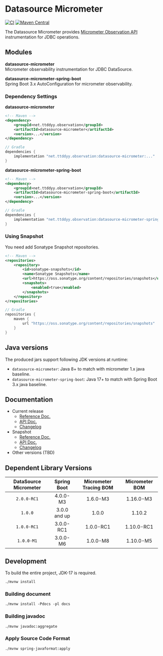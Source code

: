 # Datasource Micrometer
[![CI](https://github.com/jdbc-observations/datasource-micrometer/actions/workflows/ci.yml/badge.svg)](https://github.com/jdbc-observations/datasource-micrometer/actions/workflows/ci.yml?event=push&branch=main)
[![Maven Central](https://maven-badges.herokuapp.com/maven-central/net.ttddyy.observation/datasource-micrometer/badge.svg)](https://search.maven.org/search?q=net.ttddyy.observation)

The Datasource Micrometer provides [Micrometer Observation API][micrometer-observation] instrumentation for JDBC operations.

[micrometer-observation]: https://docs.micrometer.io/micrometer/reference/observation.html

## Modules

**datasource-micrometer**  
Micrometer observability instrumentation for JDBC DataSource.

**datasource-micrometer-spring-boot**  
Spring Boot 3.x AutoConfiguration for micrometer observability.

### Dependency Settings
**datasource-micrometer**

```xml
<!-- Maven -->
<dependency>
    <groupId>net.ttddyy.observation</groupId>
    <artifactId>datasource-micrometer</artifactId>
    <version>...</version>
</dependency>
```

```groovy
// Gradle
dependencies {
    implementation "net.ttddyy.observation:datasource-micrometer:..."
}
```

**datasource-micrometer-spring-boot**

```xml
<!-- Maven -->
<dependency>
    <groupId>net.ttddyy.observation</groupId>
    <artifactId>datasource-micrometer-spring-boot</artifactId>
    <version>...</version>
</dependency>
```
```groovy
// Gradle
dependencies {
    implementation "net.ttddyy.observation:datasource-micrometer-spring-boot:..."
}
```

### Using Snapshot

You need add Sonatype Snapshot repositories.

```xml
<!-- Maven -->
<repositories>
    <repository>
        <id>sonatype-snapshots</id>
        <name>Sonatype Snapshots</name>
        <url>https://oss.sonatype.org/content/repositories/snapshots</url>
        <snapshots>
            <enabled>true</enabled>
        </snapshots>
    </repository>
</repositories>
```

```groovy
// Gradle
repositories {
    maven {
        url "https://oss.sonatype.org/content/repositories/snapshots"
    }
}
```

## Java versions

The produced jars support following JDK versions at runtime:

- `datasource-micrometer`: Java 8+ to match with micrometer 1.x java baseline.
- `datasource-micrometer-spring-boot`: Java 17+ to match with Spring Boot 3.x java baseline.

## Documentation

- Current release
    - [Reference Doc.][reference-current]
    - [API Doc.][javadoc-current]
    - [Changelog][changelog-current]
- Snapshot
    - [Reference Doc.][reference-snapshot]
    - [API Doc.][javadoc-snapshot]
    - [Changelog][changelog-snapshot]
- Other versions (TBD)


[reference-current]: https://jdbc-observations.github.io/datasource-micrometer/docs/current/docs/html
[reference-snapshot]: https://jdbc-observations.github.io/datasource-micrometer/docs/current-snapshot/docs/html
[javadoc-current]: https://jdbc-observations.github.io/datasource-micrometer/docs/current/api/
[javadoc-snapshot]: https://jdbc-observations.github.io/datasource-micrometer/docs/current-snapshot/api/
[changelog-current]: https://jdbc-observations.github.io/datasource-micrometer/docs/current/CHANGELOG.txt
[changelog-snapshot]: https://jdbc-observations.github.io/datasource-micrometer/docs/current-snapshot/CHANGELOG.txt

## Dependent Library Versions

| DataSource Micrometer | Spring Boot  | Micrometer Tracing BOM | Micrometer BOM |
|:---------------------:|:------------:|:----------------------:|:--------------:|
|      `2.0.0-RC1`      |   4.0.0-M3   |        1.6.0-M3        |   1.16.0-M3    | 
|        `1.0.0`        | 3.0.0 and up |         1.0.0          |     1.10.2     | 
|      `1.0.0-RC1`      |  3.0.0-RC1   |       1.0.0-RC1        |   1.10.0-RC1   | 
|      `1.0.0-M1`       |   3.0.0-M6   |        1.0.0-M8        |   1.10.0-M5    | 

## Development

To build the entire project, JDK-17 is required.

```shell
./mvnw install
```

### Building document

```shell
./mvnw install -Pdocs -pl docs
```

### Building javadoc

```shell
./mvnw javadoc:aggregate
```

### Apply Source Code Format

```shell
./mvnw spring-javaformat:apply
```
